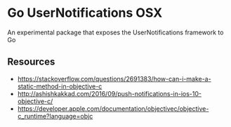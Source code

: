 # Go UserNotifications OSX

An experimental package that exposes the UserNotifications framework
to Go

## Resources

 * https://stackoverflow.com/questions/2691383/how-can-i-make-a-static-method-in-objective-c
 * http://ashishkakkad.com/2016/09/push-notifications-in-ios-10-objective-c/
 * https://developer.apple.com/documentation/objectivec/objective-c_runtime?language=objc